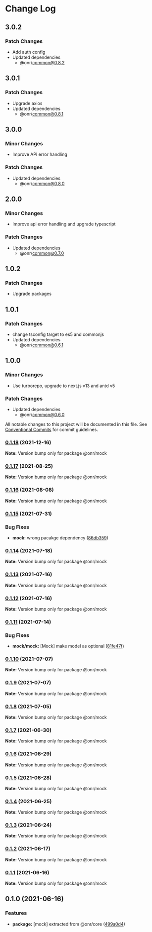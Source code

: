 # Change Log

## 3.0.2

### Patch Changes

- Add auth config
- Updated dependencies
  - @onr/common@0.8.2

## 3.0.1

### Patch Changes

- Upgrade axios
- Updated dependencies
  - @onr/common@0.8.1

## 3.0.0

### Minor Changes

- Improve API error handling

### Patch Changes

- Updated dependencies
  - @onr/common@0.8.0

## 2.0.0

### Minor Changes

- Improve api error handling and upgrade typescript

### Patch Changes

- Updated dependencies
  - @onr/common@0.7.0

## 1.0.2

### Patch Changes

- Upgrade packages

## 1.0.1

### Patch Changes

- change tsconfig target to es5 and commonjs
- Updated dependencies
  - @onr/common@0.6.1

## 1.0.0

### Minor Changes

- Use turborepo, upgrade to next.js v13 and antd v5

### Patch Changes

- Updated dependencies
  - @onr/common@0.6.0

All notable changes to this project will be documented in this file.
See [Conventional Commits](https://conventionalcommits.org) for commit guidelines.

### [0.1.18](https://github.com/OnrampLab/onr-react-ui/compare/@onr/mock@0.1.17...@onr/mock@0.1.18) (2021-12-16)

**Note:** Version bump only for package @onr/mock

### [0.1.17](https://github.com/OnrampLab/onr-react-ui/compare/@onr/mock@0.1.16...@onr/mock@0.1.17) (2021-08-25)

**Note:** Version bump only for package @onr/mock

### [0.1.16](https://github.com/OnrampLab/onr-react-ui/compare/@onr/mock@0.1.15...@onr/mock@0.1.16) (2021-08-08)

**Note:** Version bump only for package @onr/mock

### [0.1.15](https://github.com/OnrampLab/onr-react-ui/compare/@onr/mock@0.1.14...@onr/mock@0.1.15) (2021-07-31)

### Bug Fixes

- **mock:** wrong pacakge dependency ([86db359](https://github.com/OnrampLab/onr-react-ui/commit/86db35934a053cf4f2ca588915db5b0c6b00fd08))

### [0.1.14](https://github.com/OnrampLab/onr-react-ui/compare/@onr/mock@0.1.13...@onr/mock@0.1.14) (2021-07-18)

**Note:** Version bump only for package @onr/mock

### [0.1.13](https://github.com/OnrampLab/onr-react-ui/compare/@onr/mock@0.1.12...@onr/mock@0.1.13) (2021-07-16)

**Note:** Version bump only for package @onr/mock

### [0.1.12](https://github.com/OnrampLab/onr-react-ui/compare/@onr/mock@0.1.11...@onr/mock@0.1.12) (2021-07-16)

**Note:** Version bump only for package @onr/mock

### [0.1.11](https://github.com/OnrampLab/onr-react-ui/compare/@onr/mock@0.1.10...@onr/mock@0.1.11) (2021-07-14)

### Bug Fixes

- **mock/mock:** [Mock] make model as optional ([81fe47f](https://github.com/OnrampLab/onr-react-ui/commit/81fe47fb4dfcf499f0253daf76d869efdb27a7d8))

### [0.1.10](https://github.com/OnrampLab/onr-react-ui/compare/@onr/mock@0.1.9...@onr/mock@0.1.10) (2021-07-07)

**Note:** Version bump only for package @onr/mock

### [0.1.9](https://github.com/OnrampLab/onr-react-ui/compare/@onr/mock@0.1.8...@onr/mock@0.1.9) (2021-07-07)

**Note:** Version bump only for package @onr/mock

### [0.1.8](https://github.com/OnrampLab/onr-react-ui/compare/@onr/mock@0.1.7...@onr/mock@0.1.8) (2021-07-05)

**Note:** Version bump only for package @onr/mock

### [0.1.7](https://github.com/OnrampLab/onr-react-ui/compare/@onr/mock@0.1.6...@onr/mock@0.1.7) (2021-06-30)

**Note:** Version bump only for package @onr/mock

### [0.1.6](https://github.com/OnrampLab/onr-react-ui/compare/@onr/mock@0.1.5...@onr/mock@0.1.6) (2021-06-29)

**Note:** Version bump only for package @onr/mock

### [0.1.5](https://github.com/OnrampLab/onr-react-ui/compare/@onr/mock@0.1.4...@onr/mock@0.1.5) (2021-06-28)

**Note:** Version bump only for package @onr/mock

### [0.1.4](https://github.com/OnrampLab/onr-react-ui/compare/@onr/mock@0.1.3...@onr/mock@0.1.4) (2021-06-25)

**Note:** Version bump only for package @onr/mock

### [0.1.3](https://github.com/OnrampLab/onr-react-ui/compare/@onr/mock@0.1.2...@onr/mock@0.1.3) (2021-06-24)

**Note:** Version bump only for package @onr/mock

### [0.1.2](https://github.com/OnrampLab/onr-react-ui/compare/@onr/mock@0.1.1...@onr/mock@0.1.2) (2021-06-17)

**Note:** Version bump only for package @onr/mock

### [0.1.1](https://github.com/OnrampLab/onr-react-ui/compare/@onr/mock@0.1.0...@onr/mock@0.1.1) (2021-06-16)

**Note:** Version bump only for package @onr/mock

## 0.1.0 (2021-06-16)

### Features

- **package:** [mock] extracted from @onr/core ([499a0d4](https://github.com/OnrampLab/onr-react-ui/commit/499a0d41f420e5592867fdd8eb3e6ab8b1ba52ae))
